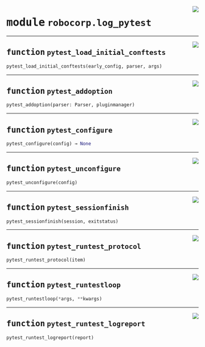<!-- markdownlint-disable -->

<a href="https://github.com/robocorp/robo/tree/master/log_pytest/src/robocorp/log_pytest/__init__.py#L0"><img align="right" style="float:right;" src="https://img.shields.io/badge/-source-cccccc?style=flat-square" /></a>

# <kbd>module</kbd> `robocorp.log_pytest`





---

<a href="https://github.com/robocorp/robo/tree/master/log_pytest/src/robocorp/log_pytest/__init__.py#L124"><img align="right" style="float:right;" src="https://img.shields.io/badge/-source-cccccc?style=flat-square" /></a>

## <kbd>function</kbd> `pytest_load_initial_conftests`

```python
pytest_load_initial_conftests(early_config, parser, args)
```






---

<a href="https://github.com/robocorp/robo/tree/master/log_pytest/src/robocorp/log_pytest/__init__.py#L130"><img align="right" style="float:right;" src="https://img.shields.io/badge/-source-cccccc?style=flat-square" /></a>

## <kbd>function</kbd> `pytest_addoption`

```python
pytest_addoption(parser: Parser, pluginmanager)
```






---

<a href="https://github.com/robocorp/robo/tree/master/log_pytest/src/robocorp/log_pytest/__init__.py#L203"><img align="right" style="float:right;" src="https://img.shields.io/badge/-source-cccccc?style=flat-square" /></a>

## <kbd>function</kbd> `pytest_configure`

```python
pytest_configure(config) → None
```






---

<a href="https://github.com/robocorp/robo/tree/master/log_pytest/src/robocorp/log_pytest/__init__.py#L222"><img align="right" style="float:right;" src="https://img.shields.io/badge/-source-cccccc?style=flat-square" /></a>

## <kbd>function</kbd> `pytest_unconfigure`

```python
pytest_unconfigure(config)
```






---

<a href="https://github.com/robocorp/robo/tree/master/log_pytest/src/robocorp/log_pytest/__init__.py#L226"><img align="right" style="float:right;" src="https://img.shields.io/badge/-source-cccccc?style=flat-square" /></a>

## <kbd>function</kbd> `pytest_sessionfinish`

```python
pytest_sessionfinish(session, exitstatus)
```






---

<a href="https://github.com/robocorp/robo/tree/master/log_pytest/src/robocorp/log_pytest/__init__.py#L230"><img align="right" style="float:right;" src="https://img.shields.io/badge/-source-cccccc?style=flat-square" /></a>

## <kbd>function</kbd> `pytest_runtest_protocol`

```python
pytest_runtest_protocol(item)
```






---

<a href="https://github.com/robocorp/robo/tree/master/log_pytest/src/robocorp/log_pytest/__init__.py#L237"><img align="right" style="float:right;" src="https://img.shields.io/badge/-source-cccccc?style=flat-square" /></a>

## <kbd>function</kbd> `pytest_runtestloop`

```python
pytest_runtestloop(*args, **kwargs)
```






---

<a href="https://github.com/robocorp/robo/tree/master/log_pytest/src/robocorp/log_pytest/__init__.py#L243"><img align="right" style="float:right;" src="https://img.shields.io/badge/-source-cccccc?style=flat-square" /></a>

## <kbd>function</kbd> `pytest_runtest_logreport`

```python
pytest_runtest_logreport(report)
```






